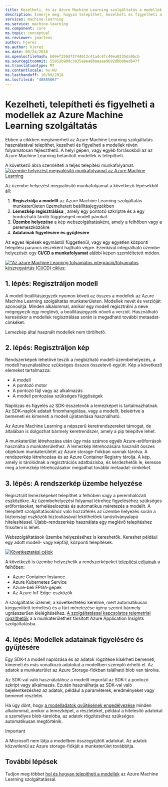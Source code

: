 ```yaml
---
title: Kezelheti, és az Azure Machine Learning szolgáltatás a modellek üzembe helyezése
description: Ismerje meg, hogyan telepíthet, kezelheti és figyelheti a modellek révén folyamatosan fejleszthető Azure Machine Learning szolgáltatás használatával. A helyi gépen, vagy egyéb forrásokból az Azure Machine Learning szolgáltatás a betanított modellek is telepítheti.
services: machine-learning
ms.service: machine-learning
ms.component: core
ms.topic: conceptual
ms.reviewer: jmartens
author: hjerez
ms.author: hjerez
ms.date: 09/24/2018
ms.openlocfilehash: b09ef259d73744612c41adc4fc40ea0235da9bcb
ms.sourcegitcommit: 55952b90dc3935a8ea8baeaae9692dbb9bedb47f
ms.translationtype: MT
ms.contentlocale: hu-HU
ms.lasthandoff: 10/09/2018
ms.locfileid: "48885067"
---
```

# <a name="manage-deploy-and-monitor-models-with-azure-machine-learning-service"></a>Kezelheti, telepítheti és figyelheti a modellek az Azure Machine Learning szolgáltatás

Ebben a cikkben megismerheti az Azure Machine Learning szolgáltatás használatával telepíthet, kezelheti és figyelheti a modellek révén folyamatosan fejleszthető. A helyi gépen, vagy egyéb forrásokból az az Azure Machine Learning betanított modellek is telepítheti. 

A következő ábra szemlélteti a teljes telepítési munkafolyamat: [ ![üzembe helyezést megvalósító munkafolyamat az Azure Machine Learning](media/concept-model-management-and-deployment/deployment-pipeline.png) ](media/concept-model-management-and-deployment/deployment-pipeline.png#lightbox)

Az üzembe helyezést megvalósító munkafolyamat a következő lépésekből áll:
1. **Regisztrálja a modellt** az Azure Machine Learning szolgáltatás munkaterületen üzemeltetett beállításjegyzékben
1. **Lemezkép regisztrálása** , amely egy pontozó szkriptre és a egy hordozható tároló függőségeit modell párokat. 
1. **Üzembe helyezése** a kép webszolgáltatásként, amely a felhőben vagy a peremeszközökre
1. **Adatainak figyelésére és gyűjtésére**

Az egyes lépések egymástól függetlenül, vagy egy egyetlen központi telepítési parancs részeként hajtható végre. Ezenkívül integrálható üzembe helyezését egy **CI/CD a munkafolyamat** alábbi képen szemléltetett módon.

[ !["Az azure Machine Learning folyamatos integráció/folyamatos készregyártás (CI/CD) ciklus:](media/concept-model-management-and-deployment/model-ci-cd.png) ](media/concept-model-management-and-deployment/model-ci-cd.png#lightbox)


## <a name="step-1-register-model"></a>1. lépés: Regisztráljon modell

A modell beállításjegyzék nyomon követi az összes a modellek az Azure Machine Learning szolgáltatás munkaterületen.
Modellek nevét és verzióját azonosítja. Minden alkalommal, amikor egy modell regisztrálni a neve megegyezik egy meglévő, a beállításjegyzék növeli a verziót. Használható kereséskor a modellek regisztrálása során is megadható további metaadat-címkéket.

Lemezkép által használt modellek nem törölhető.

## <a name="step-2-register-image"></a>2. lépés: Regisztráljon kép

Rendszerképek lehetővé teszik a megbízható modell-üzembehelyezés, a modell használatához szükséges összes összetevő együtt. Kép a következő elemeket tartalmazza:

* A modell
* A pontozó motor
* A pontozó fájl vagy az alkalmazás
* A modell pontozása szükséges függőségek

Naplózás és figyelés az SDK-összetevők a lemezképet is tartalmazhatnak. Az SDK-naplók adatait finomhangolása, vagy a modellt, beleértve a bemeneti és kimeneti a modell újratanítása használható.

Az Azure Machine Learning a népszerű keretrendszereket támogat, de általában is dolgozhat bármely keretrendszer, amely a pip telepítve lehet.

A munkaterület létrehozása után úgy más számos egyéb Azure-erőforrások használta a munkaterülethez.
A lemezkép létrehozására használt összes objektum munkaterületét az Azure storage-fiókban vannak tárolva. A rendszerkép létrehozása és az Azure Container Registry tárolja. A kép, amely is tárolódnak a regisztrációs adatbázisba, és kérdezhetők le, keresse meg a lemezkép létrehozásakor megadhat további metaadat-címkéket.

## <a name="step-3-deploy-image"></a>3. lépés: A rendszerkép üzembe helyezése

Regisztrált lemezképeket telepíthet a felhőben vagy a peremhálózati eszközökre. Az üzembehelyezési folyamat létrehoz figyeléséhez szükséges erőforrásokat, terheléselosztás és automatikus méretezés a modellt. A telepített szolgáltatásokhoz való hozzáférés az üzembe helyezés során a biztonsági eszközök biztosításával leköthetőek tanúsítványalapú hitelesítéssel. Újabb-rendszerkép használata egy meglévő telepítéshez frissíteni is lehet.

Webszolgáltatások üzembe helyezéséhez is kereshetők. Kereshet például egy adott modell- vagy képfájl, központi telepítések.

[ ![Következtetési célok](media/concept-model-management-and-deployment/inferencing-targets.png) ](media/concept-model-management-and-deployment/inferencing-targets.png#lightbox)

A következő is üzembe helyezhetik a rendszerképeket [telepítési céljainak](how-to-deploy-and-where.md) a felhőben:

* Azure Container Instance
* Azure Kubernetes Service
* Azure-beli FPGA-gépek
* Az Azure IoT Edge-eszközök

A szolgáltatás üzemel, a következtetési kérelme, mert automatikusan kiegyenlített terhelésű és a fürt méretezése igény szerint bármely ugrásszerűen kielégítéséhez. [A szolgáltatással kapcsolatos telemetriai rögzíthetők](how-to-enable-app-insights.md) a a munkaterülethez társított Azure Application Insights szolgáltatásba.

## <a name="step-4-monitor-models-and-collect-data"></a>4. lépés: Modellek adatainak figyelésére és gyűjtésére

Egy SDK-t a modell naplózása és az adatok rögzítése kísérheti bemeneti, kimeneti és más vonatkozó adatokat a modellben szereplő érhető el. Az adatok a munkaterület az Azure Storage-fiókban található blob van tárolva.

Az SDK-val való használatához a modellt importál az SDK-t a pontozó szkript vagy alkalmazás. Ezután használhatja az SDK-val való bejelentkezéshez az adatok, például a paraméterek, eredményeket vagy bemenet részletei.

Ha úgy dönt, hogy [a modelladatok gyűjtésének engedélyezése](how-to-enable-data-collection.md) minden alkalommal, amikor a lemezképet, a részleteket, például a hitelesítő adatokat a személyes blob-tárolóba, az adatok rögzítéséhez szükséges automatikusan megtörténik.

> [!Important]
> A Microsoft nem látja a modellben összegyűjtött adatokat. Az adatok közvetlenül az Azure storage-fiókját a munkaterület továbbítja.

## <a name="next-steps"></a>További lépések

Tudjon meg többet [hol és hogyan telepítheti a modellek](how-to-deploy-and-where.md) az Azure Machine Learning szolgáltatással.
